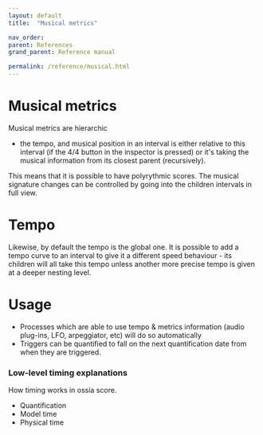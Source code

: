 ```yaml
---
layout: default
title:  "Musical metrics"

nav_order:
parent: References
grand_parent: Reference manual

permalink: /reference/musical.html
---
```


# Musical metrics
Musical metrics are hierarchic
  * the tempo, and musical position in an interval is either relative to this interval
    (if the 4/4 button in the inspector is pressed)
    or it's taking the musical information from its closest parent (recursively).

This means that it is possible to have polyrythmic scores.
The musical signature changes can be controlled by going into the children intervals in full view.

# Tempo
Likewise, by default the tempo is the global one. It is possible to add a tempo curve to an interval
to give it a different speed behaviour - its children will all take this tempo unless another more precise tempo is
given at a deeper nesting level.

# Usage
- Processes which are able to use tempo & metrics information (audio plug-ins, LFO, arpeggiator, etc) will do so automatically
- Triggers can be quantified to fall on the next quantification date from when they are triggered.



### Low-level timing explanations

How timing works in ossia score.

- Quantification
- Model time
- Physical time
